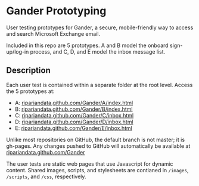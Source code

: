 Gander Prototyping
======

User testing prototypes for Gander, a secure, mobile-friendly way to access and search Microsoft Exchange email. 

Included in this repo are 5 prototypes. A and B model the onboard sign-up/log-in process, and C, D, and E model the inbox message list. 

Description
------------
Each user test is contained within a separate folder at the root level. Access the 5 prototypes at:
* A: [ripariandata.github.com/Gander/A/index.html](http://ripariandata.github.com/Gander/A/index.html)
* B: [ripariandata.github.com/Gander/B/index.html](http://ripariandata.github.com/Gander/B/index.html)
* C: [ripariandata.github.com/Gander/C/inbox.html](http://ripariandata.github.com/Gander/C/inbox.html)
* D: [ripariandata.github.com/Gander/D/inbox.html](http://ripariandata.github.com/Gander/D/inbox.html)
* E: [ripariandata.github.com/Gander/E/inbox.html](http://ripariandata.github.com/Gander/E/inbox.html)

Unlike most repositories on GitHub, the default branch is not master; it is gh-pages. 
Any changes pushed to GitHub will automatically be available at [ripariandata.github.com/Gander](http://ripariandata.github.com/Gander)

The user tests are static web pages that use Javascript for dynamic content. 
Shared images, scripts, and stylesheets are contianed in `/images`, `/scripts`, and `/css`, respectively.
